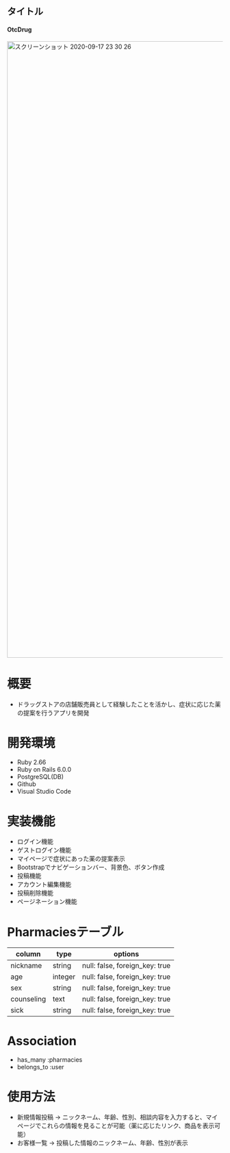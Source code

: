 
## タイトル
#### OtcDrug
<img width="1438" alt="スクリーンショット 2020-09-17 23 30 26" src="https://user-images.githubusercontent.com/66227302/93486861-9e298b00-f93f-11ea-8c90-d47ec3d1ac43.png">

# 概要
- ドラッグストアの店舗販売員として経験したことを活かし、症状に応じた薬の提案を行うアプリを開発

# 開発環境
- Ruby 2.66
- Ruby on Rails 6.0.0
- PostgreSQL(DB)
- Github
- Visual Studio Code

# 実装機能
- ログイン機能
- ゲストログイン機能
- マイページで症状にあった薬の提案表示
- Bootstrapでナビゲーションバー、背景色、ボタン作成
- 投稿機能
- アカウント編集機能
- 投稿削除機能
- ページネーション機能

# Pharmaciesテーブル
| column     | type    | options                        | 
| ---------- | ------- | ------------------------------ | 
|  nickname  | string  | null: false, foreign_key: true | 
| age        | integer | null: false, foreign_key: true | 
| sex        | string  | null: false, foreign_key: true | 
| counseling | text    | null: false, foreign_key: true | 
| sick       | string  | null: false, foreign_key: true | 

# Association
- has_many :pharmacies
- belongs_to :user

# 使用方法
- 新規情報投稿 → ニックネーム、年齢、性別、相談内容を入力すると、マイページでこれらの情報を見ることが可能（薬に応じたリンク、商品を表示可能）
- お客様一覧 → 投稿した情報のニックネーム、年齢、性別が表示

